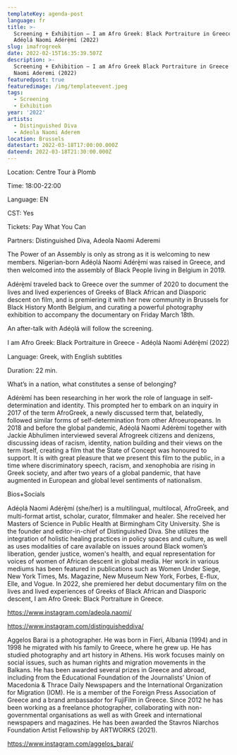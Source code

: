 ```yaml
---
templateKey: agenda-post
language: fr
title: >-
  Screening + Exhibition – I am Afro Greek: Black Portraiture in Greece -
  Adéọlá Naomi Adérè̩mí (2022)
slug: imafrogreek
date: 2022-02-15T16:35:39.507Z
description: >-
  Screening + Exhibition – I am Afro Greek Black Portraiture in Greece - Adeola
  Naomi Aderemi (2022)
featuredpost: true
featuredimage: /img/templateevent.jpeg
tags:
  - Screening
  - Exhibition
year: '2022'
artists:
  - Distinguished Diva
  - Adeola Naomi Aderem
location: Brussels
datestart: 2022-03-18T17:00:00.000Z
dateend: 2022-03-18T21:30:00.000Z
---
```

Location: Centre Tour à Plomb

Time: 18:00-22:00

Language: EN

CST: Yes

Tickets: Pay What You Can

Partners: Distinguished Diva, Adeola Naomi Aderemi

The Power of an Assembly is only as strong as it is welcoming to new members. Nigerian-born Adéọlá Naomi Adérè̩mí was raised in Greece, and then welcomed into the assembly of Black People living in Belgium in 2019.

Adérè̩mí traveled back to Greece over the summer of 2020 to document the lives and lived experiences of Greeks of Black African and Diasporic descent on film, and is premiering it with her new community in Brussels for Black History Month Belgium, and curating a powerful photography exhibition to accompany the documentary on Friday March 18th.

An after-talk with Adéọlá will follow the screening.

I am Afro Greek: Black Portraiture in Greece - Adéọlá Naomi Adérè̩mí (2022)

Language: Greek, with English subtitles

Duration: 22 min.

What’s in a nation, what constitutes a sense of belonging?

Adérèmí has been researching in her work the role of language in self-determination and identity. This prompted her to embark on an inquiry in 2017 of the term AfroGreek, a newly discussed term that, belatedly, followed similar forms of self-determination from other Afroeuropeans. In 2018 and before the global pandemic, Adéọlá Naomi Adérèmí together with Jackie Abhulimen interviewed several Afrogreek citizens and denizens, discussing ideas of racism, identity, nation building and their views on the term itself, creating a film that the State of Concept was honoured to support. It is with great pleasure that we present this film to the public, in a time where discriminatory speech, racism, and xenophobia are rising in Greek society, and after two years of a global pandemic, that have augmented in European and global level sentiments of nationalism.

Bios+Socials

Adéọlá Naomi Adérè̩mí (she/her) is a multilingual, multilocal, AfroGreek, and multi-format artist, scholar, curator, filmmaker and healer. She received her Masters of Science in Public Health at Birmingham City University. She is the founder and editor-in-chief of Distinguished Diva. She utilizes the integration of holistic healing practices in policy spaces and culture, as well as uses modalities of care available on issues around Black women’s liberation, gender justice, women's health, and equal representation for voices of women of African descent in global media. Her work in various mediums has been featured in publications such as Women Under Siege, New York Times, Ms. Magazine, New Museum New York, Forbes, E-flux, Elle, and Vogue. In 2022, she premiered her debut documentary film on the lives and lived experiences of Greeks of Black African and Diasporic descent, I am Afro Greek: Black Portraiture in Greece.

https://www.instagram.com/adeola.naomi/

https://www.instagram.com/distinguisheddiva/

Aggelos Barai is a photographer. He was born in Fieri, Albania (1994) and in 1998 he migrated with his family to Greece, where he grew up. He has studied photography and art history in Athens. His work focuses mainly on social issues, such as human rights and migration movements in the Balkans. He has been awarded several prizes in Greece and abroad, including from the Educational Foundation of the Journalists’ Union of Macedonia & Thrace Daily Newspapers and the International Organization for Migration (IOM). He is a member of the Foreign Press Association of Greece and a brand ambassador for FujiFilm in Greece. Since 2012 he has been working as a freelance photographer, collaborating with non-governmental organisations as well as with Greek and international newspapers and magazines. He has been awarded the Stavros Niarchos Foundation Artist Fellowship by ARTWORKS (2021).

https://www.instagram.com/aggelos_barai/
